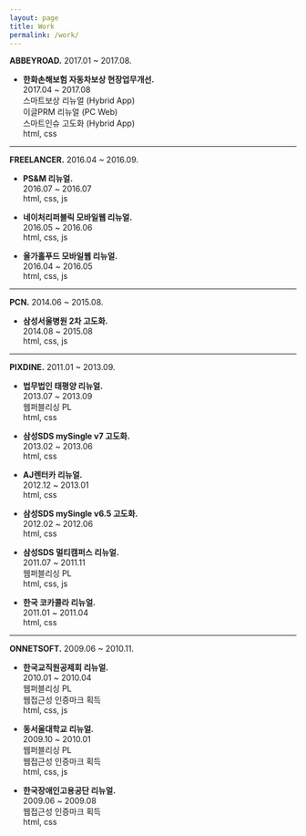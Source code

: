 ```yaml
---
layout: page
title: Work
permalink: /work/
---
```



**ABBEYROAD.**
2017.01 ~ 2017.08.<br>

- **한화손해보험 자동차보상 현장업무개선.**<br>
  2017.04 ~ 2017.08<br>
  스마트보상 리뉴얼 (Hybrid App)<br>
  이글PRM 리뉴얼 (PC Web)<br>
  스마트인슈 고도화 (Hybrid App)<br>
  html, css<br>


- - -


**FREELANCER.**
2016.04 ~ 2016.09.<br>

- **PS&M 리뉴얼.**<br>
  2016.07 ~ 2016.07<br>
  html, css, js<br>

- **네이처리퍼블릭 모바일웹 리뉴얼.**<br>
  2016.05 ~ 2016.06<br>
  html, css, js<br>

- **올가홀푸드 모바일웹 리뉴얼.**<br>
  2016.04 ~ 2016.05<br>
  html, css, js<br>


- - -


**PCN.**
2014.06 ~ 2015.08.<br>

- **삼성서울병원 2차 고도화.**<br>
  2014.08  ~ 2015.08<br>
  html, css, js<br>


- - -


**PIXDINE.**
2011.01 ~ 2013.09.<br>

- **법무법인 태평양 리뉴얼.**<br>
  2013.07 ~ 2013.09<br>
  웹퍼블리싱 PL<br>
  html, css<br>

- **삼성SDS mySingle v7 고도화.**<br>
  2013.02 ~ 2013.06<br>
  html, css<br>

- **AJ렌터카 리뉴얼.**<br>
  2012.12 ~ 2013.01<br>
  html, css<br>

- **삼성SDS mySingle v6.5 고도화.**<br>
  2012.02 ~ 2012.06<br>
  html, css<br>

- **삼성SDS 멀티캠퍼스 리뉴얼.**<br>
  2011.07 ~ 2011.11<br>
  웹퍼블리싱 PL<br>
  html, css, js<br>

- **한국 코카콜라 리뉴얼.**<br>
  2011.01 ~ 2011.04<br>
  html, css<br>


- - -


**ONNETSOFT.**
2009.06 ~ 2010.11.<br>

- **한국교직원공제회 리뉴얼.**<br>
  2010.01 ~ 2010.04<br>
  웹퍼블리싱 PL<br>
  웹접근성 인증마크 획득<br>
  html, css, js<br>

- **동서울대학교 리뉴얼.**<br>
  2009.10 ~ 2010.01<br>
  웹퍼블리싱 PL<br>
  웹접근성 인증마크 획득<br>
  html, css, js<br>

- **한국장애인고용공단 리뉴얼.**<br>
  2009.06 ~ 2009.08<br>
  웹접근성 인증마크 획득<br>
  html, css<br>
